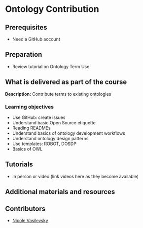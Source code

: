 # Ontology Contribution

## Prerequisites
- Need a GitHub account

## Preparation
- Review tutorial on Ontology Term Use

## What is delivered as part of the course

**Description:** Contribute terms to existing ontologies

### Learning objectives
- Use GitHub: create issues
- Understand basic Open Source etiquette
- Reading READMEs
- Understand basics of ontology development workflows
- Understand ontology design patterns
- Use templates: ROBOT, DOSDP
- Basics of OWL

## Tutorials
- in person or video (link videos here as they become available)

## Additional materials and resources

## Contributors
- [Nicole Vasilevsky](https://orcid.org/0000-0001-5208-3432)